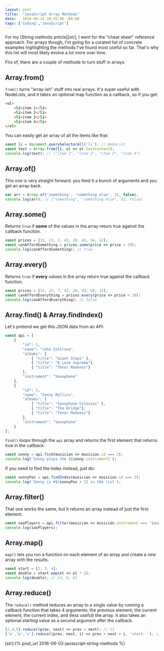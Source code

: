 ```yaml
---
layout: post
title:  "JavaScript Array Methods"
date:   2016-08-14 20:35:06 -04:00
tags: ['Coding','JavaScript']
---
```


For my [String methods article][str], I went for the "cheat sheet" reference approach. For arrays though, I'm going for a curated list of concrete examples highlighting the methods I've found most useful so far. That's why this list will most likely evolve a lot more over time.

Firs of, there are a couple of methods to turn stuff in arrays:

## Array.from()

`from()` turns "array-ish" stuff into real arrays. It's super useful with NodeLists, and it takes an optional map function as a callback, so if you get:

```html
<ul>
    <li>item 1</li>
    <li>item 2</li>
    <li>item 3</li>
    <li>item 4</li>
</ul>
```

You can easily get an array of all the items like that:

```js
const li = document.querySelectorAll('li'); // NodeList
const text = Array.from(li, el => el.textContent);
console.log(text); // ["item 1", "item 2", "item 3", "item 4"]
```

## Array.of()

This one is very straight forward: you feed it a bunch of arguments and you get an array back.

```js
var arr = Array.of('something', 'something else', 32, false);
console.log(arr); // ["something", "something else", 32, false]
```

## Array.some()

Returns `true` if **some** of the values in the array return true against the callback function.

```js
const prices = [15, 23, 7, 43, 20, 43, 54, 12];
const canAffordSomething = prices.some(price => price < 20);
console.log(canAffordSomething); // true
```

## Array.every()

Returns `true` if **every** values in the array return true against the callback function.

```js
const prices = [15, 23, 7, 43, 20, 43, 54, 12];
const canAffordEverything = prices.every(price => price < 20);
console.log(canAffordEverything); // false
```

## Array.find() & Array.findIndex()

Let's pretend we get this JSON data from an API:

```js
const api = [
    {
        "id": 1,
        "name": "John Coltrane",
        "albums": [
            { "title": "Giant Steps" },
            { "title": "A Love Supreme"},
            { "title": "Tenor Madness"}
        ],
        "instrument": "Saxophone"
    },
    {
        "id": 2,
        "name": "Sonny Rollins",
        "albums": [
            { "title": "Saxophone Colossus" },
            { "title": "The Bridge"},
            { "title": "Tenor Madness"}
        ],
        "instrument": "Saxophone"
    }
];
```

`find()` loops through the `api` array and returns the first element that returns true in the callback:

```js
const sonny = api.find(musician => musician.id === 2);
console.log(`Sonny plays the ${sonny.instrument}`);
```

If you need to find the index instead, just do:

```js
const sonnyPos = api.findIndex(musician => musician.id === 2);
console.log(`Sonny is #${sonnyPos + 1} in the list`);
```

## Array.filter()

That one works the same, but it returns an array instead of just the first element.

```js
const saxPlayers = api.filter(musician => musician.instrument === 'Saxophone');
console.log(saxPlayers);
```

## Array.map()

`map()` lets you run a function on each element of an array and create a new array with the results.

```js
const start = [2, 3, 4];
const double = start.map(el => el * 2);
console.log(double); // [4, 6, 8]
```

## Array.reduce()

The `reduce()` method reduces an array to a single value by running a callback function that takes 4 arguments: the previous element, the current element, the current index, and (less useful) the array. It also takes an optional starting value as a second argument after the callback.

```js
[2,4,5].reduce((prev, next) => prev + next); // 11
['a','b','c'].reduce((prev, next, i) => prev + next + i, 'start: '); // 'start: a0b1c2'
```

[str]:{% post_url 2016-06-03-javascript-string-methods %}

